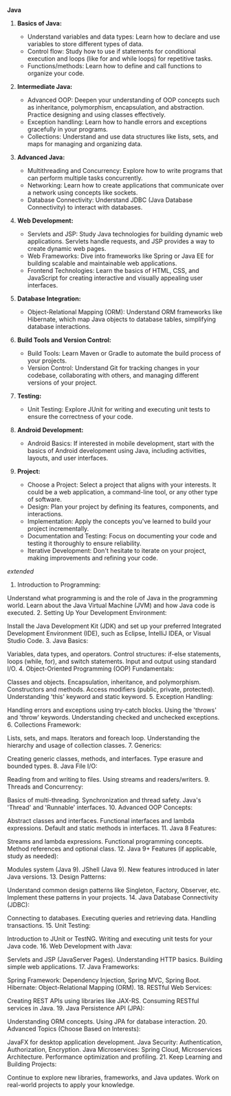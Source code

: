 **Java**

1. **Basics of Java:**
   - Understand variables and data types: Learn how to declare and use variables to store different types of data.
   - Control flow: Study how to use if statements for conditional execution and loops (like for and while loops) for repetitive tasks.
   - Functions/methods: Learn how to define and call functions to organize your code.

2. **Intermediate Java:**
   - Advanced OOP: Deepen your understanding of OOP concepts such as inheritance, polymorphism, encapsulation, and abstraction. Practice designing and using classes effectively.
   - Exception handling: Learn how to handle errors and exceptions gracefully in your programs.
   - Collections: Understand and use data structures like lists, sets, and maps for managing and organizing data.

3. **Advanced Java:**
   - Multithreading and Concurrency: Explore how to write programs that can perform multiple tasks concurrently.
   - Networking: Learn how to create applications that communicate over a network using concepts like sockets.
   - Database Connectivity: Understand JDBC (Java Database Connectivity) to interact with databases.

4. **Web Development:**
   - Servlets and JSP: Study Java technologies for building dynamic web applications. Servlets handle requests, and JSP provides a way to create dynamic web pages.
   - Web Frameworks: Dive into frameworks like Spring or Java EE for building scalable and maintainable web applications.
   - Frontend Technologies: Learn the basics of HTML, CSS, and JavaScript for creating interactive and visually appealing user interfaces.

5. **Database Integration:**
   - Object-Relational Mapping (ORM): Understand ORM frameworks like Hibernate, which map Java objects to database tables, simplifying database interactions.

6. **Build Tools and Version Control:**
   - Build Tools: Learn Maven or Gradle to automate the build process of your projects.
   - Version Control: Understand Git for tracking changes in your codebase, collaborating with others, and managing different versions of your project.

7. **Testing:**
   - Unit Testing: Explore JUnit for writing and executing unit tests to ensure the correctness of your code.

8. **Android Development:**
   - Android Basics: If interested in mobile development, start with the basics of Android development using Java, including activities, layouts, and user interfaces.

9. **Project:**
   - Choose a Project: Select a project that aligns with your interests. It could be a web application, a command-line tool, or any other type of software.
   - Design: Plan your project by defining its features, components, and interactions.
   - Implementation: Apply the concepts you've learned to build your project incrementally.
   - Documentation and Testing: Focus on documenting your code and testing it thoroughly to ensure reliability.
   - Iterative Development: Don't hesitate to iterate on your project, making improvements and refining your code.

*extended*
1. Introduction to Programming:

Understand what programming is and the role of Java in the programming world.
Learn about the Java Virtual Machine (JVM) and how Java code is executed.
2. Setting Up Your Development Environment:

Install the Java Development Kit (JDK) and set up your preferred Integrated Development Environment (IDE), such as Eclipse, IntelliJ IDEA, or Visual Studio Code.
3. Java Basics:

Variables, data types, and operators.
Control structures: if-else statements, loops (while, for), and switch statements.
Input and output using standard I/O.
4. Object-Oriented Programming (OOP) Fundamentals:

Classes and objects.
Encapsulation, inheritance, and polymorphism.
Constructors and methods.
Access modifiers (public, private, protected).
Understanding 'this' keyword and static keyword.
5. Exception Handling:

Handling errors and exceptions using try-catch blocks.
Using the 'throws' and 'throw' keywords.
Understanding checked and unchecked exceptions.
6. Collections Framework:

Lists, sets, and maps.
Iterators and foreach loop.
Understanding the hierarchy and usage of collection classes.
7. Generics:

Creating generic classes, methods, and interfaces.
Type erasure and bounded types.
8. Java File I/O:

Reading from and writing to files.
Using streams and readers/writers.
9. Threads and Concurrency:

Basics of multi-threading.
Synchronization and thread safety.
Java's 'Thread' and 'Runnable' interfaces.
10. Advanced OOP Concepts:

Abstract classes and interfaces.
Functional interfaces and lambda expressions.
Default and static methods in interfaces.
11. Java 8 Features:

Streams and lambda expressions.
Functional programming concepts.
Method references and optional class.
12. Java 9+ Features (if applicable, study as needed):

Modules system (Java 9).
JShell (Java 9).
New features introduced in later Java versions.
13. Design Patterns:

Understand common design patterns like Singleton, Factory, Observer, etc.
Implement these patterns in your projects.
14. Java Database Connectivity (JDBC):

Connecting to databases.
Executing queries and retrieving data.
Handling transactions.
15. Unit Testing:

Introduction to JUnit or TestNG.
Writing and executing unit tests for your Java code.
16. Web Development with Java:

Servlets and JSP (JavaServer Pages).
Understanding HTTP basics.
Building simple web applications.
17. Java Frameworks:

Spring Framework: Dependency Injection, Spring MVC, Spring Boot.
Hibernate: Object-Relational Mapping (ORM).
18. RESTful Web Services:

Creating REST APIs using libraries like JAX-RS.
Consuming RESTful services in Java.
19. Java Persistence API (JPA):

Understanding ORM concepts.
Using JPA for database interaction.
20. Advanced Topics (Choose Based on Interests):

JavaFX for desktop application development.
Java Security: Authentication, Authorization, Encryption.
Java Microservices: Spring Cloud, Microservices Architecture.
Performance optimization and profiling.
21. Keep Learning and Building Projects:

Continue to explore new libraries, frameworks, and Java updates.
Work on real-world projects to apply your knowledge.